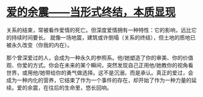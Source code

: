 # [爱的余震——当形式终结，本质显现](https://hoo.be/meiri)

关系的结束，常被看作爱情的死亡。但深度爱情拥有一种特性：它的影响，远比它的持续时间要长。 就像一场地震，建筑或许倒塌（关系的终结），但土地的质地已被永久改变（你我的内在）。

那个曾深爱过的人，会成为一种永久的参照系。他/她塑造了你的审美、你的价值观、你爱的方式。你会在未来的某个瞬间，突然发现自己正用他/她教你的视角看世界，或用他/她带给你的勇气做选择。这不是沉溺，而是承认。真正的爱过，会成为一种内化的营养，它结束了作为一个事件的存在，却开始了作为一种力量的延续。爱的余震，在往后的生命里，悠长回响。
